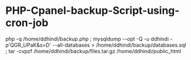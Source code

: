 # PHP-Cpanel-backup-Script-using-cron-job
php -q /home/ddhindi/backup.php ; mysqldump --opt -Q -u ddhindi -p'QGR_UPaK&amp;s=D' --all-databases > /home/ddhindi/backup/databases.sql ; tar -cvpzf /home/ddhindi/backup/files.tar.gz /home/ddhindi/public_html
